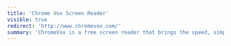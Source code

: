 ```yaml
---
title: 'Chrome Vox Screen Reader'
visible: true
redirect: 'http://www.chromevox.com/'
summary: 'ChromeVox is a free screen reader that brings the speed, simplicity, and security of Chromebooks to visually-impaired users. ChromeVox comes pre-installed on Chromebooks so there’s nothing you have to do besides turn it on.'
---
```


